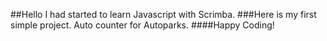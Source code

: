 ##Hello I had started to learn Javascript with Scrimba.
###Here is my first simple project. Auto counter for Autoparks.
####Happy Coding!
